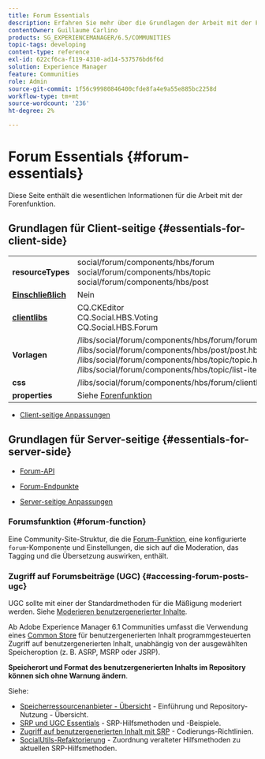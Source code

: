```yaml
---
title: Forum Essentials
description: Erfahren Sie mehr über die Grundlagen der Arbeit mit der Forenfunktion in Adobe Experience Manager Communities.
contentOwner: Guillaume Carlino
products: SG_EXPERIENCEMANAGER/6.5/COMMUNITIES
topic-tags: developing
content-type: reference
exl-id: 622cf6ca-f119-4310-ad14-537576bd6f6d
solution: Experience Manager
feature: Communities
role: Admin
source-git-commit: 1f56c99980846400cfde8fa4e9a55e885bc2258d
workflow-type: tm+mt
source-wordcount: '236'
ht-degree: 2%

---
```


# Forum Essentials {#forum-essentials}

Diese Seite enthält die wesentlichen Informationen für die Arbeit mit der Forenfunktion.

## Grundlagen für Client-seitige {#essentials-for-client-side}

<table>
 <tbody>
  <tr>
   <td> <strong>resourceTypes</strong></td>
   <td>social/forum/components/hbs/forum<br /> social/forum/components/hbs/topic<br /> social/forum/components/hbs/post</td>
  </tr>
  <tr>
   <td> <a href="scf.md#add-or-include-a-communities-component"><strong>Einschließlich</strong></a></td>
   <td>Nein</td>
  </tr>
  <tr>
   <td> <a href="clientlibs.md"><strong>clientlibs</strong></a></td>
   <td>CQ.CKEditor<br /> CQ.Social.HBS.Voting<br /> CQ.Social.HBS.Forum</td>
  </tr>
  <tr>
   <td> <strong>Vorlagen</strong></td>
   <td> /libs/social/forum/components/hbs/forum/forum.hbs<br /> /libs/social/forum/components/hbs/post/post.hbs<br /> /libs/social/forum/components/hbs/topic/topic.hbs<br /> /libs/social/forum/components/hbs/topic/list-item.hbs<br /> </td>
  </tr>
  <tr>
   <td> <strong>css</strong></td>
   <td> /libs/social/forum/components/hbs/forum/clientlibs/forum.css</td>
  </tr>
  <tr>
   <td><strong> properties</strong></td>
   <td>Siehe <a href="forum.md">Forenfunktion</a></td>
  </tr>
 </tbody>
</table>

* [Client-seitige Anpassungen](client-customize.md)

## Grundlagen für Server-seitige {#essentials-for-server-side}

* [Forum-API](https://developer.adobe.com/experience-manager/reference-materials/6-5/javadoc/com/adobe/cq/social/forum/client/api/package-summary.html)

* [Forum-Endpunkte](https://developer.adobe.com/experience-manager/reference-materials/6-5/javadoc/com/adobe/cq/social/forum/client/endpoints/package-summary.html)

* [Server-seitige Anpassungen](server-customize.md)

### Forumsfunktion {#forum-function}

Eine Community-Site-Struktur, die die [Forum-Funktion](functions.md#forum-function), eine konfigurierte `forum`-Komponente und Einstellungen, die sich auf die Moderation, das Tagging und die Übersetzung auswirken, enthält.

### Zugriff auf Forumsbeiträge (UGC) {#accessing-forum-posts-ugc}

UGC sollte mit einer der Standardmethoden für die Mäßigung moderiert werden.
Siehe [Moderieren benutzergenerierter Inhalte](moderate-ugc.md).

Ab Adobe Experience Manager 6.1 Communities umfasst die Verwendung eines [Common Store](working-with-srp.md) für benutzergenerierten Inhalt programmgesteuerten Zugriff auf benutzergenerierten Inhalt, unabhängig von der ausgewählten Speicheroption (z. B. ASRP, MSRP oder JSRP).

**Speicherort und Format des benutzergenerierten Inhalts im Repository können sich ohne Warnung ändern**.

Siehe:

* [Speicherressourcenanbieter - Übersicht](srp.md) - Einführung und Repository-Nutzung - Übersicht.
* [SRP und UGC Essentials](srp-and-ugc.md) - SRP-Hilfsmethoden und -Beispiele.
* [Zugriff auf benutzergenerierten Inhalt mit SRP](accessing-ugc-with-srp.md) - Codierungs-Richtlinien.
* [SocialUtils-Refaktorierung](socialutils.md) - Zuordnung veralteter Hilfsmethoden zu aktuellen SRP-Hilfsmethoden.
